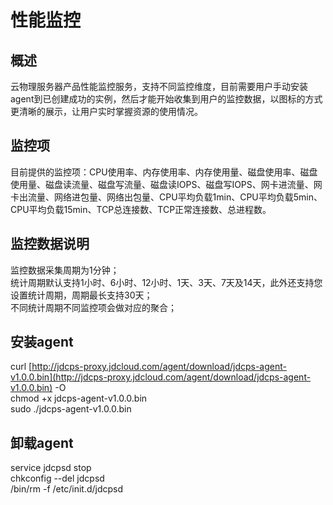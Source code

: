 # 性能监控

## 概述

云物理服务器产品性能监控服务，支持不同监控维度，目前需要用户手动安装agent到已创建成功的实例，然后才能开始收集到用户的监控数据，以图标的方式更清晰的展示，让用户实时掌握资源的使用情况。<br/>

## 监控项

目前提供的监控项：CPU使用率、内存使用率、内存使用量、磁盘使用率、磁盘使用量、磁盘读流量、磁盘写流量、磁盘读IOPS、磁盘写IOPS、网卡进流量、网卡出流量、网络进包量、网络出包量、CPU平均负载1min、CPU平均负载5min、CPU平均负载15min、TCP总连接数、TCP正常连接数、总进程数。

## 监控数据说明

监控数据采集周期为1分钟；<br/>
统计周期默认支持1小时、6小时、12小时、1天、3天、7天及14天，此外还支持您设置统计周期，周期最长支持30天；<br/>
不同统计周期不同监控项会做对应的聚合；<br/>

## 安装agent

curl [http://jdcps-proxy.jdcloud.com/agent/download/jdcps-agent-v1.0.0.bin](http://jdcps-proxy.jdcloud.com/agent/download/jdcps-agent-v1.0.0.bin) -O <br/>
chmod +x jdcps-agent-v1.0.0.bin<br/>
sudo ./jdcps-agent-v1.0.0.bin<br/>

## 卸载agent

service jdcpsd stop <br/>
chkconfig --del jdcpsd <br/>
/bin/rm -f /etc/init.d/jdcpsd <br/>


